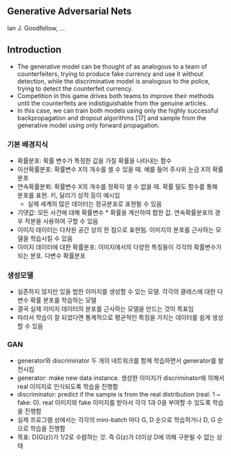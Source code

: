 ## Generative Adversarial Nets
Ian J. Goodfellow, ...

## Introduction
- The generative model can be thought of as analogous to a team of counterfeiters, trying to produce fake currency and use it without detection, while the discriminative model is analogous to the police, trying to detect the counterfeit currency. 
- Competition in this game drives both teams to improve their methods until the counterfeits are indistiguishable from the genuine articles.
- In this case, we can train both models using only the highly successful backpropagation and dropout algorithms [17] and sample from the generative model using only forward propagation.

### 기본 배경지식
- 확률분포: 확률 변수가 특정한 값을 가질 확률을 나타내는 함수
- 이산확률분포: 확률변수 X의 개수를 셀 수 있을 때. 예를 들어 주사위 눈금 X의 확률분포
- 연속확률분푀: 확률변수 X의 개수를 정확히 셀 수 없을 때. 확률 밀도 함수를 통해 분포를 표현. 키, 달리기 성적 등이 예시임
  - 실제 세계의 많은 데이터는 정규분포로 표현될 수 있음
- 기댓값: 모든 사건에 대해 확률변수 * 확률을 계산하여 합한 값. 연속확률분포의 경우 적분을 사용하여 구할 수 있음
- 이미지 데이터는 다차원 공간 상의 한 점으로 표현됨. 이미지의 분포를 근사하는 모델을 학습시킬 수 있음
- 이미지 데이터에 대한 확률분포: 이미지에서의 다양한 특징들이 각각의 확률변수가 되는 분포. 다변수 확률분포

### 생성모델
- 실존하지 않지만 있을 법한 이미지를 생성할 수 있는 모델. 각각의 클래스에 대한 다변수 확률 분포를 학습하는 모델
- 결국 실제 이미지 데이터의 분포를 근사하는 모델을 만드는 것이 목표임
- 따라서 학습이 잘 되었다면 통계적으로 평균적인 특징을 가지는 데이터를 쉽게 생성할 수 있음

### GAN
- generator와 discriminator 두 개의 네트워크를 함께 학습하면서 generator를 발전시킴
- generator: make new data instance. 생성한 이미지가 discriminator에 의해서 real 이미지로 인식되도록 학습을 진행함
- discriminator: predict if the sample is from the real distribution (real: 1 ~ fake: 0). real 이미지와 fake 이미지를 받아서 각각 1과 0을 부여할 수 있도록 학습을 진행함
- 실제 프로그램 상에서는 각각의 mini-batch 마다 G, D 순으로 학습하거나 D, G 순으로 학습을 진행함
- 목표: D(G(z))가 1/2로 수렴하는 것. 즉 G(z)가 더이상 D에 의해 구분될 수 없는 상태
